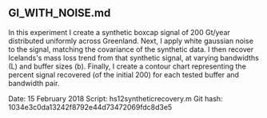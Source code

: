 ## GI_WITH_NOISE.md

In this experiment I create a synthetic boxcap signal of 200 Gt/year distributed uniformly across Greenland.  Next, I apply white gaussian noise to the signal, matching the covariance of the synthetic data.  I then recover Icelands's mass loss trend from that synthetic signal, at varying bandwidths (L) and buffer sizes (b).  Finally, I create a contour chart representing the percent signal recovered (of the initial 200) for each tested buffer and bandwidth pair.

Date: 15 February 2018
Script: hs12syntheticrecovery.m
Git hash: 1034e3c0da13242f8792e44d73472069fdc8d3e5